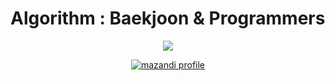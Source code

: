 # Algorithm : Baekjoon & Programmers

<div align="center">
 
<a href="https://solved.ac/profile/dustmqwnd2ya"><img src="https://github-readme-solvedac.hyp3rflow.vercel.app/api/?handle=dustmqwnd2ya"/>

![mazandi profile](http://mazandi.herokuapp.com/api?handle=dustmqwnd2ya&theme=warm)

<!-- <img align="center" src="http://mazassumnida.wtf/api/v2/generate_badge?boj=dustmqwnd2ya"/> -->
